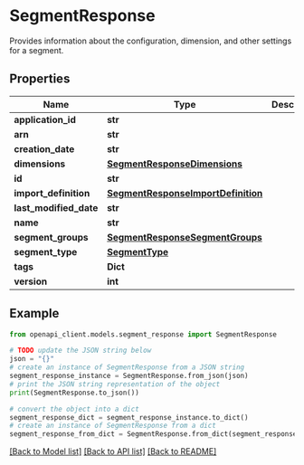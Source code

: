 # SegmentResponse

Provides information about the configuration, dimension, and other settings for a segment.

## Properties

Name | Type | Description | Notes
------------ | ------------- | ------------- | -------------
**application_id** | **str** |  | 
**arn** | **str** |  | 
**creation_date** | **str** |  | 
**dimensions** | [**SegmentResponseDimensions**](SegmentResponseDimensions.md) |  | [optional] 
**id** | **str** |  | 
**import_definition** | [**SegmentResponseImportDefinition**](SegmentResponseImportDefinition.md) |  | [optional] 
**last_modified_date** | **str** |  | [optional] 
**name** | **str** |  | [optional] 
**segment_groups** | [**SegmentResponseSegmentGroups**](SegmentResponseSegmentGroups.md) |  | [optional] 
**segment_type** | [**SegmentType**](SegmentType.md) |  | 
**tags** | **Dict** |  | [optional] 
**version** | **int** |  | [optional] 

## Example

```python
from openapi_client.models.segment_response import SegmentResponse

# TODO update the JSON string below
json = "{}"
# create an instance of SegmentResponse from a JSON string
segment_response_instance = SegmentResponse.from_json(json)
# print the JSON string representation of the object
print(SegmentResponse.to_json())

# convert the object into a dict
segment_response_dict = segment_response_instance.to_dict()
# create an instance of SegmentResponse from a dict
segment_response_from_dict = SegmentResponse.from_dict(segment_response_dict)
```
[[Back to Model list]](../README.md#documentation-for-models) [[Back to API list]](../README.md#documentation-for-api-endpoints) [[Back to README]](../README.md)


